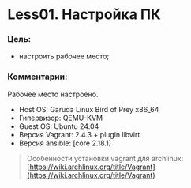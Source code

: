 # Less01. Настройка ПК 

### Цель:

- настроить рабочее место;

### Комментарии:

Рабочее место настроено.

- Host OS: Garuda Linux Bird of Prey x86_64
- Гипервизор: QEMU-KVM
- Guest OS: Ubuntu 24.04
- Версия Vagrant: 2.4.3 + plugin libvirt
- Версия ansible: [core 2.18.1]


> Особенности установки vagrant для archlinux:
[https://wiki.archlinux.org/title/Vagrant](https://wiki.archlinux.org/title/Vagrant)